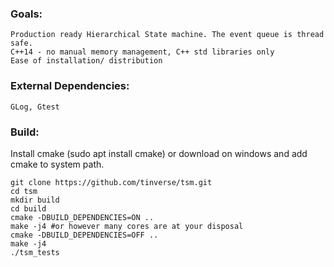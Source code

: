 ### Goals:
    Production ready Hierarchical State machine. The event queue is thread safe.
    C++14 - no manual memory management, C++ std libraries only
    Ease of installation/ distribution

### External Dependencies:
    GLog, Gtest

### Build:
Install cmake (sudo apt install cmake) or download on windows and add cmake to system path.

```
git clone https://github.com/tinverse/tsm.git
cd tsm
mkdir build
cd build
cmake -DBUILD_DEPENDENCIES=ON ..
make -j4 #or however many cores are at your disposal
cmake -DBUILD_DEPENDENCIES=OFF ..
make -j4
./tsm_tests
```

